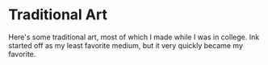 # Traditional Art

Here's some traditional art, most of which I made while I was in college. Ink started off as my least favorite medium, but it very quickly became my favorite.